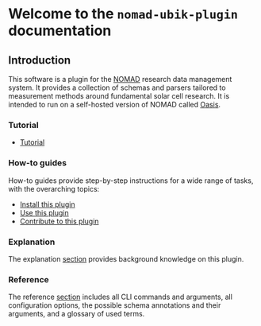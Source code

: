 # Welcome to the `nomad-ubik-plugin` documentation

## Introduction

This software is a plugin for the [NOMAD](https://nomad-lab.eu/nomad-lab/) research data management system.
It provides a collection of schemas and parsers tailored to measurement methods around fundamental solar cell research.
It is intended to run on a self-hosted version of NOMAD called [Oasis](https://nomad-lab.eu/nomad-lab/nomad-oasis.html).

<div markdown="block" class="home-grid">
<div markdown="block">

### Tutorial

- [Tutorial](tutorial/tutorial.md)

</div>
<div markdown="block">

### How-to guides

How-to guides provide step-by-step instructions for a wide range of tasks, with the overarching topics:

- [Install this plugin](how_to/install_this_plugin.md)
- [Use this plugin](how_to/use_this_plugin.md)
- [Contribute to this plugin](how_to/contribute_to_this_plugin.md)

</div>

<div markdown="block">

### Explanation

The explanation [section](explanation/explanation.md) provides background knowledge on this plugin.

</div>
<div markdown="block">

### Reference

The reference [section](reference/references.md) includes all CLI commands and arguments, all configuration options,
the possible schema annotations and their arguments, and a glossary of used terms.

</div>
</div>
